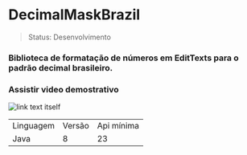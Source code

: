 <h1>DecimalMaskBrazil</h1>

> Status: Desenvolvimento

### Biblioteca de formatação de números em EditTexts para o padrão decimal brasileiro.  
### Assistir video demostrativo
![link text itself](https://app.usebubbles.com/jB5N3kPNFUH73XtUsFFW11/comments-on-linuxuprising-com)

<table>
  <tr>
    <td>Linguagem</td>
    <td>Versão</td>
    <td>Api mínima</td>
  </tr>
   <tr>
    <td>Java</td>
    <td>8</td>
     <td>23</td>
  </tr>
</table>
